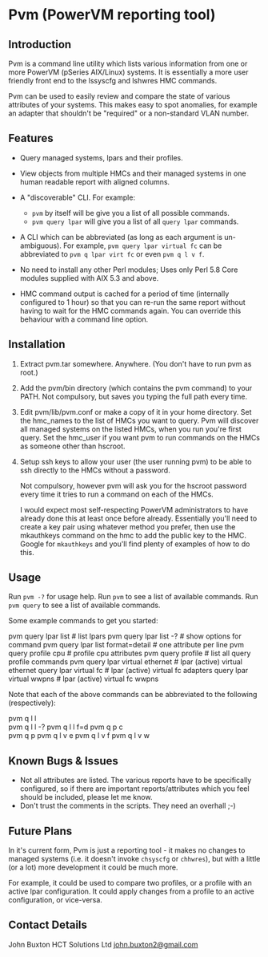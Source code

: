 # Pvm (PowerVM reporting tool)

## Introduction

Pvm is a command line utility which lists various information from one or
more PowerVM (pSeries AIX/Linux) systems.  It is essentially a more user
friendly front end to the lssyscfg and lshwres HMC commands.

Pvm can be used to easily review and compare the state of various
attributes of your systems.  This makes easy to spot anomalies, for
example an adapter that shouldn't be "required" or a non-standard VLAN number.


## Features

- Query managed systems, lpars and their profiles.

- View objects from multiple HMCs and their managed systems in one human
  readable report with aligned columns.

- A "discoverable" CLI.  For example:
  - `pvm` by itself will be give you a list of all possible commands. 
  - `pvm query lpar` will give you a list of all `query lpar` commands.

- A CLI which can be abbreviated (as long as each argument is un-ambiguous).
  For example, `pvm query lpar virtual fc` can be
  abbreviated to `pvm q lpar virt fc` or even `pvm q l v f`.

- No need to install any other Perl modules; Uses only Perl 5.8 Core
  modules supplied with AIX 5.3 and above.

- HMC command output is cached for a period of time (internally configured
  to 1 hour) so that you can re-run the same report without having to
  wait for the HMC commands again. You can override this behaviour with
  a command line option.

## Installation

1. Extract pvm.tar somewhere.
   Anywhere. (You don't have to run pvm as root.)

2. Add the pvm/bin directory (which contains the pvm command) to your PATH.
   Not compulsory, but saves you typing the full path every time.

3. Edit pvm/lib/pvm.conf or make a copy of it in your home directory.
   Set the hmc_names to the list of HMCs you want to query.
   Pvm will discover all managed systems on the listed HMCs, when you
   run you're first query.
   Set the hmc_user if you want pvm to run commands on the HMCs as someone
   other than hscroot.

4. Setup ssh keys to allow your user (the user running pvm) to be
   able to ssh directly to the HMCs without a password.

   Not compulsory, however pvm will ask you for the hscroot password every
   time it tries to run a command on each of the HMCs.

   I would expect most self-respecting PowerVM administrators to have already
   done this at least once before already. Essentially you'll need to create
   a key pair using whatever method you prefer, then use the
   mkauthkeys command on the hmc to add the public key to the HMC.
   Google for `mkauthkeys` and you'll find plenty of examples of how to do this.

## Usage

Run `pvm -?` for usage help.
Run `pvm` to see a list of available commands.
Run `pvm query` to see a list of available commands.

Some example commands to get you started:

  pvm query lpar list                 # list lpars
  pvm query lpar list -?              # show options for command 
  pvm query lpar list format=detail   # one attribute per line
  pvm query profile cpu               # profile cpu attributes
  pvm query profile                   # list all query profile commands
  pvm query lpar virtual ethernet     # lpar (active) virtual ethernet
  query lpar virtual fc               # lpar (active) virtual fc adapters
  query lpar virtual wwpns            # lpar (active) virtual fc wwpns

Note that each of the above commands can be abbreviated to the
following (respectively):

  pvm q l l                 
  pvm q l l -?
  pvm q l l f=d
  pvm q p c  
  pvm q p
  pvm q l v e 
  pvm q l v f 
  pvm q l v w 

## Known Bugs & Issues

- Not all attributes are listed. The various reports have to be specifically
  configured, so if there are important reports/attributes which you
  feel should be included, please let me know.
- Don't trust the comments in the scripts. They need an overhall ;-)

## Future Plans

In it's current form, Pvm is just a reporting tool - it makes no changes
to managed systems (i.e. it doesn't invoke `chsyscfg` or `chhwres`), but
with a little (or a lot) more development it could be much more.

For example, it could be used to compare two profiles, or a profile
with an active lpar configuration. It could apply changes from a profile
to an active configuration, or vice-versa.


## Contact Details

John Buxton
HCT Solutions Ltd
john.buxton2@gmail.com
